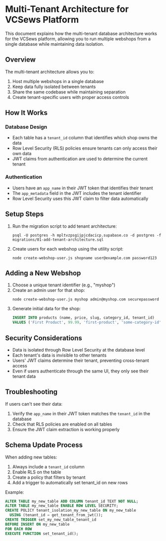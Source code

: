 # Multi-Tenant Architecture for VCSews Platform

This document explains how the multi-tenant database architecture works for the VCSews platform, allowing you to run multiple webshops from a single database while maintaining data isolation.

## Overview

The multi-tenant architecture allows you to:

1. Host multiple webshops in a single database
2. Keep data fully isolated between tenants
3. Share the same codebase while maintaining separation
4. Create tenant-specific users with proper access controls

## How It Works

### Database Design

- Each table has a `tenant_id` column that identifies which shop owns the data
- Row Level Security (RLS) policies ensure tenants can only access their own data
- JWT claims from authentication are used to determine the current tenant

### Authentication

- Users have an `app_name` in their JWT token that identifies their tenant
- The `app_metadata` field in the JWT includes the tenant identifier
- Row Level Security uses this JWT claim to filter data automatically

## Setup Steps

1. Run the migration script to add tenant architecture:
   ```
   psql -U postgres -h mpltvzpsgijpjcdacicp.supabase.co -d postgres -f migrations/01-add-tenant-architecture.sql
   ```

2. Create users for each webshop using the utility script:
   ```
   node create-webshop-user.js shopname user@example.com password123
   ```

## Adding a New Webshop

1. Choose a unique tenant identifier (e.g., "myshop")
2. Create an admin user for that shop:
   ```
   node create-webshop-user.js myshop admin@myshop.com securepassword
   ```
3. Generate initial data for the shop:
   ```sql
   INSERT INTO products (name, price, slug, category_id, tenant_id) 
   VALUES ('First Product', 99.99, 'first-product', 'some-category-id', 'myshop');
   ```

## Security Considerations

- Data is isolated through Row Level Security at the database level
- Each tenant's data is invisible to other tenants
- Users' JWT claims determine their tenant, preventing cross-tenant access
- Even if users authenticate through the same UI, they only see their tenant data

## Troubleshooting

If users can't see their data:
1. Verify the `app_name` in their JWT token matches the `tenant_id` in the database
2. Check that RLS policies are enabled on all tables
3. Ensure the JWT claim extraction is working properly

## Schema Update Process

When adding new tables:
1. Always include a `tenant_id` column
2. Enable RLS on the table
3. Create a policy that filters by tenant
4. Add a trigger to automatically set tenant_id on new rows

Example:
```sql
ALTER TABLE my_new_table ADD COLUMN tenant_id TEXT NOT NULL;
ALTER TABLE my_new_table ENABLE ROW LEVEL SECURITY;
CREATE POLICY tenant_isolation_my_new_table ON my_new_table
  USING (tenant_id = get_tenant_from_jwt());
CREATE TRIGGER set_my_new_table_tenant_id
BEFORE INSERT ON my_new_table
FOR EACH ROW
EXECUTE FUNCTION set_tenant_id();
``` 